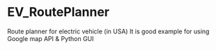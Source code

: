 # EV_RoutePlanner
Route planner for electric vehicle (in USA)
It is good example for using Google map API & Python GUI
